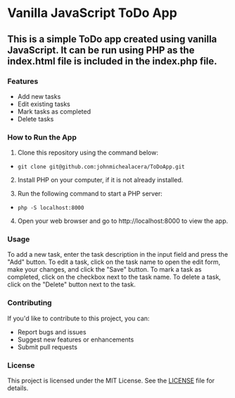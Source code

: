 # **Vanilla JavaScript ToDo App**
## This is a simple ToDo app created using vanilla JavaScript. It can be run using PHP as the index.html file is included in the index.php file.

### **Features**
- Add new tasks
- Edit existing tasks
- Mark tasks as completed
- Delete tasks

### **How to Run the App**
1. Clone this repository using the command below:

* `git clone git@github.com:johnmichealacera/ToDoApp.git`

2. Install PHP on your computer, if it is not already installed.

3. Run the following command to start a PHP server:

* `php -S localhost:8000`

4. Open your web browser and go to http://localhost:8000 to view the app.

### **Usage**
To add a new task, enter the task description in the input field and press the "Add" button. To edit a task, click on the task name to open the edit form, make your changes, and click the "Save" button. To mark a task as completed, click on the checkbox next to the task name. To delete a task, click on the "Delete" button next to the task.

### **Contributing**
If you'd like to contribute to this project, you can:
- Report bugs and issues
- Suggest new features or enhancements
- Submit pull requests

### **License**
This project is licensed under the MIT License. See the [LICENSE](https://opensource.org/license/mit/) file for details.
